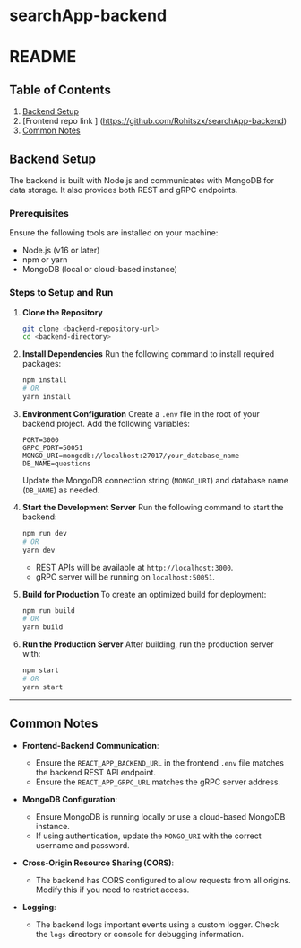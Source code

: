 # searchApp-backend
# README

## Table of Contents
1. [Backend Setup](#backend-setup)
2. [Frontend repo link ] (https://github.com/Rohitszx/searchApp-backend)
3. [Common Notes](#common-notes)

## Backend Setup
The backend is built with Node.js and communicates with MongoDB for data storage. It also provides both REST and gRPC endpoints.

### Prerequisites
Ensure the following tools are installed on your machine:
- Node.js (v16 or later)
- npm or yarn
- MongoDB (local or cloud-based instance)

### Steps to Setup and Run
1. **Clone the Repository**
   ```bash
   git clone <backend-repository-url>
   cd <backend-directory>
   ```

2. **Install Dependencies**
   Run the following command to install required packages:
   ```bash
   npm install
   # OR
   yarn install
   ```

3. **Environment Configuration**
   Create a `.env` file in the root of your backend project. Add the following variables:
   ```env
   PORT=3000
   GRPC_PORT=50051
   MONGO_URI=mongodb://localhost:27017/your_database_name
   DB_NAME=questions
   ```
   Update the MongoDB connection string (`MONGO_URI`) and database name (`DB_NAME`) as needed.

4. **Start the Development Server**
   Run the following command to start the backend:
   ```bash
   npm run dev
   # OR
   yarn dev
   ```
   - REST APIs will be available at `http://localhost:3000`.
   - gRPC server will be running on `localhost:50051`.

5. **Build for Production**
   To create an optimized build for deployment:
   ```bash
   npm run build
   # OR
   yarn build
   ```

6. **Run the Production Server**
   After building, run the production server with:
   ```bash
   npm start
   # OR
   yarn start
   ```

---

## Common Notes
- **Frontend-Backend Communication**:
  - Ensure the `REACT_APP_BACKEND_URL` in the frontend `.env` file matches the backend REST API endpoint.
  - Ensure the `REACT_APP_GRPC_URL` matches the gRPC server address.

- **MongoDB Configuration**:
  - Ensure MongoDB is running locally or use a cloud-based MongoDB instance.
  - If using authentication, update the `MONGO_URI` with the correct username and password.

- **Cross-Origin Resource Sharing (CORS)**:
  - The backend has CORS configured to allow requests from all origins. Modify this if you need to restrict access.

- **Logging**:
  - The backend logs important events using a custom logger. Check the `logs` directory or console for debugging information.

